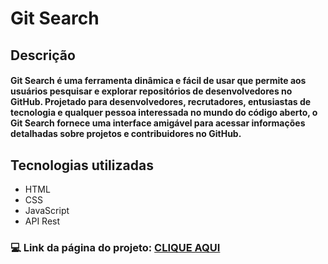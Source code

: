 # Git Search

## **Descrição** 
#### Git Search é uma ferramenta dinâmica e fácil de usar que permite aos usuários pesquisar e explorar repositórios de desenvolvedores no GitHub. Projetado para desenvolvedores, recrutadores, entusiastas de tecnologia e qualquer pessoa interessada no mundo do código aberto, o Git Search fornece uma interface amigável para acessar informações detalhadas sobre projetos e contribuidores no GitHub.  

## Tecnologias utilizadas
- HTML
- CSS
- JavaScript
- API Rest

### :computer: Link da página do projeto: [CLIQUE AQUI](https://git-search-base-pedro-marcusso09-bgnngz045-pedromarcusso09.vercel.app/) 
